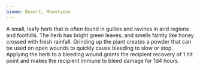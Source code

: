 ```yaml
---
biome: Desert, Mountains
---
```

A small, leafy herb that is often found in gullies and ravines in arid regions and foothills. The herb has bright green leaves, and smells faintly like honey crossed with fresh rainfall. Grinding up the plant creates a powder that can be used on open wounds to quickly cause bleeding to slow or stop. Applying the herb to a bleeding wound grants the recipient recovery of 1 hit point and makes the recipient immune to bleed damage for 1d4 hours. 

